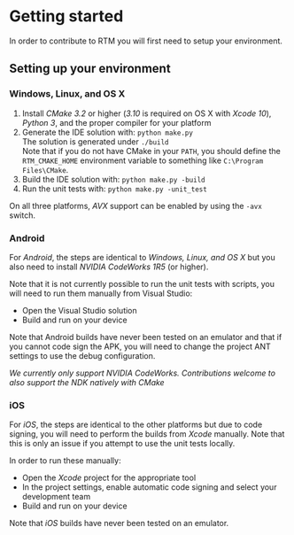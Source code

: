# Getting started

In order to contribute to RTM you will first need to setup your environment.

## Setting up your environment

### Windows, Linux, and OS X

1. Install *CMake 3.2* or higher (*3.10* is required on OS X with *Xcode 10*), *Python 3*, and the proper compiler for your platform
2. Generate the IDE solution with: `python make.py`  
   The solution is generated under `./build`  
   Note that if you do not have CMake in your `PATH`, you should define the `RTM_CMAKE_HOME` environment variable to something like `C:\Program Files\CMake`.
3. Build the IDE solution with: `python make.py -build`
4. Run the unit tests with: `python make.py -unit_test`

On all three platforms, *AVX* support can be enabled by using the `-avx` switch.

### Android

For *Android*, the steps are identical to *Windows, Linux, and OS X* but you also need to install *NVIDIA CodeWorks 1R5* (or higher).

Note that it is not currently possible to run the unit tests with scripts, you will need to run them manually from Visual Studio:

*  Open the Visual Studio solution
*  Build and run on your device

Note that Android builds have never been tested on an emulator and that if you cannot code sign the APK, you will need to change the project ANT settings to use the debug configuration.

*We currently only support NVIDIA CodeWorks. Contributions welcome to also support the NDK natively with CMake*

### iOS

For *iOS*, the steps are identical to the other platforms but due to code signing, you will need to perform the builds from *Xcode* manually. Note that this is only an issue if you attempt to use the unit tests locally.

In order to run these manually:

*  Open the *Xcode* project for the appropriate tool
*  In the project settings, enable automatic code signing and select your development team
*  Build and run on your device

Note that *iOS* builds have never been tested on an emulator.
